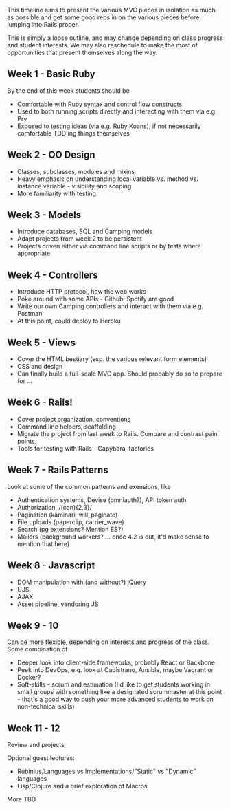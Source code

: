 This timeline aims to present the various MVC pieces in isolation as
much as possible and get some good reps in on the various pieces
before jumping into Rails proper.

This is simply a loose outline, and may change depending on class
progress and student interests. We may also reschedule to make the
most of opportunities that present themselves along the way.

## Week 1 - Basic Ruby

By the end of this week students should be

* Comfortable with Ruby syntax and control flow constructs
* Used to both running scripts directly and interacting with them via
  e.g. Pry
* Exposed to testing ideas (via e.g. Ruby Koans), if not necessarily
  comfortable TDD'ing things themselves

## Week 2 - OO Design

* Classes, subclasses, modules and mixins
* Heavy emphasis on understanding local variable vs. method
  vs. instance variable - visibility and scoping
* More familiarity with testing.

## Week 3 - Models

* Introduce databases, SQL and Camping models
* Adapt projects from week 2 to be persistent
* Projects driven either via command line scripts or by tests where
  appropriate

## Week 4 - Controllers

* Introduce HTTP protocol, how the web works
* Poke around with some APIs - Github, Spotify are good
* Write our own Camping controllers and interact with them via
  e.g. Postman
* At this point, could deploy to Heroku

## Week 5 - Views

* Cover the HTML bestiary (esp. the various relevant form elements)
* CSS and design
* Can finally build a full-scale MVC app. Should probably do so to
  prepare for ...

## Week 6 - Rails!

* Cover project organization, conventions
* Command line helpers, scaffolding
* Migrate the project from last week to Rails. Compare and contrast
  pain points.
* Tools for testing with Rails - Capybara, factories

## Week 7 - Rails Patterns

Look at some of the common patterns and exensions, like

* Authentication systems, Devise (omniauth?), API token auth
* Authorization, /(can){2,3}/
* Pagination (kaminari, will_paginate)
* File uploads (paperclip, carrier_wave)
* Search (pg extensions? Mention ES?)
* Mailers (background workers? ... once 4.2 is out, it'd make sense to
  mention that here)

## Week 8 - Javascript

* DOM manipulation with (and without?) jQuery
* UJS
* AJAX
* Asset pipeline, vendoring JS

## Week 9 - 10

Can be more flexible, depending on interests and progress of the
class. Some combination of

* Deeper look into client-side frameworks, probably React or Backbone
* Peek into DevOps, e.g. look at Capistrano, Ansible, maybe Vagrant or
  Docker?
* Soft-skills - scrum and estimation (I'd like to get students working
  in small groups with something like a designated scrummaster at this
  point - that's a good way to push your more advanced students to
  work on non-technical skills)

## Week 11 - 12

Review and projects

Optional guest lectures:

* Rubinius/Languages vs Implementations/"Static" vs "Dynamic" languages
* Lisp/Clojure and a brief exploration of Macros

More TBD

